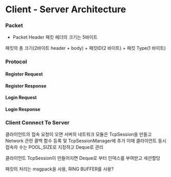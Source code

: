 # Client - Server Architecture 

### Packet

- Packet Header
패킷 헤더의 크기는 5바이트 

패킷의 총 크기(2바이트 header + body) + 패킷ID(2 바이트) + 패킷 Type(1 바이트) 

### Protocol 

#### Register Request 

#### Register Response 

#### Login Request 

#### Login Response

### Client Connect To Server
클라이언트의 접속 요청이 오면 서버의 네트워크 모듈은 TcpSession을 만들고 Network 관련 콜백 함수 등록 및 TcpSessionManager에 추가 
이때 클라이언트 동시접속자 수는 POOL_SIZE로 지정하고 Deque로 관리  

클라이언트 TcpSession이 만들어지면 Deque로 부터 인덱스를 부여받고 세션할당

패킷의 처리는 msgpack을 사용, RING BUFFER를 사용?
